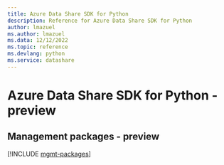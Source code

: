 ```yaml
---
title: Azure Data Share SDK for Python
description: Reference for Azure Data Share SDK for Python
author: lmazuel
ms.author: lmazuel
ms.data: 12/12/2022
ms.topic: reference
ms.devlang: python
ms.service: datashare
---
```

# Azure Data Share SDK for Python - preview

## Management packages - preview
[!INCLUDE [mgmt-packages](data-share-mgmt-index.md)]